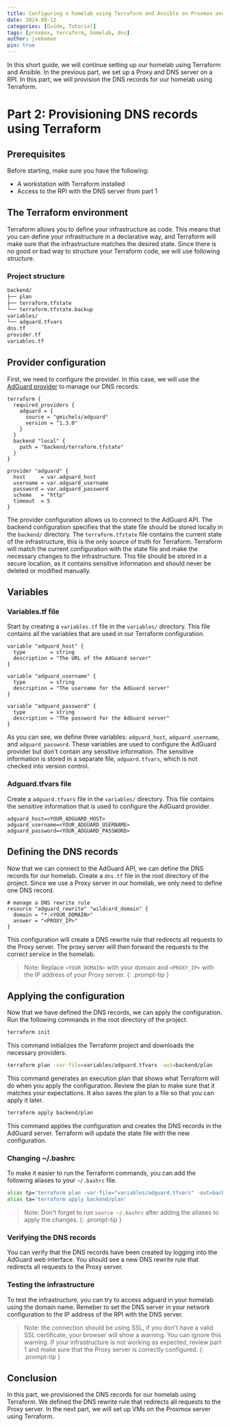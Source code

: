 ```yaml
--- 
title: Configuring a homelab using Terraform and Ansible on Proxmox and Kubernetes - Part 2
date: 2024-08-12
categories: [Guide, Tutorial]
tags: [proxmox, terraform, homelab, dns]
author: jvekeman
pin: true
---
```


In this short guide, we will continue setting up our homelab using Terraform and Ansible. In the previous part, we set up a Proxy and DNS server on a RPI. In this part, we will provision the DNS records for our homelab using Terraform.

# Part 2: Provisioning DNS records using Terraform

## Prerequisites

Before starting, make sure you have the following:
- A workstation with Terraform installed
- Access to the RPI with the DNS server from part 1

## The Terraform environment

Terraform allows you to define your infrastructure as code. This means that you can define your infrastructure in a declarative way, and Terraform will make sure that the infrastructure matches the desired state. Since there is no good or bad way to structure your Terraform code, we will use following structure.

### Project structure

```txt
backend/
├── plan
├── terraform.tfstate
└── terraform.tfstate.backup
variables/
└── adguard.tfvars
dns.tf
provider.tf
variables.tf
```

## Provider configuration

First, we need to configure the provider. In this case, we will use the [AdGuard provider](https://registry.terraform.io/providers/gmichels/adguard/latest/docs) to manage our DNS records. 

```hcl
terraform {
  required_providers {
    adguard = {
      source = "gmichels/adguard"
      version = "1.3.0"
    }
  }
  backend "local" {
    path = "backend/terraform.tfstate"
  }
}

provider "adguard" {
  host     = var.adguard_host
  username = var.adguard_username
  password = var.adguard_password
  scheme   = "http"
  timeout  = 5 
}
```

The provider configuration allows us to connect to the AdGuard API. The backend configuration specifies that the state file should be stored locally in the `backend/` directory. The `terraform.tfstate` file contains the current state of the infrastructure, this is the only source of truth for Terraform. Terraform will match the current configuration with the state file and make the necessary changes to the infrastructure. This file should be stored in a secure location, as it contains sensitive information and should never be deleted or modified manually.

## Variables

### Variables.tf file

Start by creating a `variables.tf` file in the `variables/` directory. This file contains all the variables that are used in our Terraform configuration.

```hcl
variable "adguard_host" {
  type        = string
  description = "The URL of the AdGuard server"
}

variable "adguard_username" {
  type        = string
  description = "The username for the AdGuard server"
}

variable "adguard_password" {
  type        = string
  description = "The password for the AdGuard server"
}
```

As you can see, we define three variables: `adguard_host`, `adguard_username`, and `adguard_password`. These variables are used to configure the AdGuard provider but don't contain any sensitive information. The sensitive information is stored in a separate file, `adguard.tfvars`, which is not checked into version control.

### Adguard.tfvars file

Create a `adguard.tfvars` file in the `variables/` directory. This file contains the sensitive information that is used to configure the AdGuard provider.

```hcl
adguard_host=<YOUR_ADGUARD_HOST>
adguard_username=<YOUR_ADGUARD_USERNAME>
adguard_password=<YOUR_ADGUARD_PASSWORD>
```

## Defining the DNS records

Now that we can connect to the AdGuard API, we can define the DNS records for our homelab. Create a `dns.tf` file in the root directory of the project. Since we use a Proxy server in our homelab, we only need to define one DNS record. 

```hcl
# manage a DNS rewrite rule
resource "adguard_rewrite" "wildcard_domain" {
  domain = "*.<YOUR_DOMAIN>"
  answer = "<PROXY_IP>"
}
```

This configuration will create a DNS rewrite rule that redirects all requests to the Proxy server. The proxy server will then forward the requests to the correct service in the homelab.

> Note: Replace `<YOUR_DOMAIN>` with your domain and `<PROXY_IP>` with the IP address of your Proxy server.
{: .prompt-tip }

## Applying the configuration

Now that we have defined the DNS records, we can apply the configuration. Run the following commands in the root directory of the project.

```bash
terraform init 
```

This command initializes the Terraform project and downloads the necessary providers.

```bash
terraform plan -var-file=variables/adguard.tfvars -out=backend/plan
```

This command generates an execution plan that shows what Terraform will do when you apply the configuration. Review the plan to make sure that it matches your expectations. It also saves the plan to a file so that you can apply it later.

```bash
terraform apply backend/plan
```

This command applies the configuration and creates the DNS records in the AdGuard server. Terraform will update the state file with the new configuration.

### Changing ~/.bashrc

To make it easier to run the Terraform commands, you can add the following aliases to your `~/.bashrc` file.

```bash
alias tp='terraform plan -var-file="variables/adguard.tfvars" -out=backend/plan'
alias ta='terraform apply backend/plan'
```

> Note: Don't forget to run `source ~/.bashrc` after adding the aliases to apply the changes.
{: .prompt-tip }

### Verifying the DNS records

You can verify that the DNS records have been created by logging into the AdGuard web interface. You should see a new DNS rewrite rule that redirects all requests to the Proxy server.

### Testing the infrastructure

To test the infrastructure, you can try to access adguard in your homelab using the domain name. Remeber to set the DNS server in your network configuration to the IP address of the RPI with the DNS server.

> Note: the connection should be using SSL, if you don't have a valid SSL certificate, your browser will show a warning. You can ignore this warning. 
> If your infrastructure is not working as expected, review part 1 and make sure that the Proxy server is correctly configured.
{: .prompt-tip }

## Conclusion

In this part, we provisioned the DNS records for our homelab using Terraform. We defined the DNS rewrite rule that redirects all requests to the Proxy server. In the next part, we will set up VMs on the Proxmox server using Terraform.
